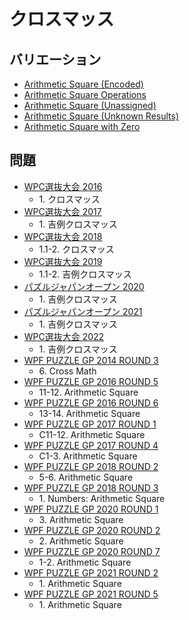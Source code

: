 # クロスマッス

## バリエーション
- [Arithmetic Square (Encoded)](arithmeticsquare-encoded.md)
- [Arithmetic Square Operations](arithmeticsquare-operations.md)
- [Arithmetic Square (Unassigned)](arithmeticsquare-unassigned.md)
- [Arithmetic Square (Unknown Results)](arithmeticsquare-unknownresults.md)
- [Arithmetic Square with Zero](arithmeticsquare-withzero.md)

## 問題
- [WPC選抜大会 2016](../questions/jwpc2016.md)
	- 1\. クロスマッス
- [WPC選抜大会 2017](../questions/jwpc2017.md)
	- 1\. 吉例クロスマッス
- [WPC選抜大会 2018](../questions/jwpc2018.md)
	- 1.1-2. クロスマッス
- [WPC選抜大会 2019](../questions/jwpc2019.md)
	- 1.1-2. 吉例クロスマッス
- [パズルジャパンオープン 2020](../questions/jwpc2020.md)
	- 1\. 吉例クロスマッス
- [パズルジャパンオープン 2021](../questions/jwpc2021.md)
	- 1\. 吉例クロスマッス
- [WPC選抜大会 2022](../questions/jwpc2022.md)
	- 1\. 吉例クロスマッス
- [WPF PUZZLE GP 2014 ROUND 3](../questions/wpfpgp2014-3.md)
	- 6\. Cross Math
- [WPF PUZZLE GP 2016 ROUND 5](../questions/wpfpgp2016-5.md)
	- 11-12. Arithmetic Square
- [WPF PUZZLE GP 2016 ROUND 6](../questions/wpfpgp2016-6.md)
	- 13-14. Arithmetic Square
- [WPF PUZZLE GP 2017 ROUND 1](../questions/wpfpgp2017-1.md)
	- C11-12. Arithmetic Square
- [WPF PUZZLE GP 2017 ROUND 4](../questions/wpfpgp2017-4.md)
	- C1-3. Arithmetic Square
- [WPF PUZZLE GP 2018 ROUND 2](../questions/wpfpgp2018-2.md)
	- 5-6. Arithmetic Square
- [WPF PUZZLE GP 2018 ROUND 3](../questions/wpfpgp2018-3.md)
	- 1\. Numbers: Arithmetic Square
- [WPF PUZZLE GP 2020 ROUND 1](../questions/wpfpgp2020-1.md)
	- 3\. Arithmetic Square
- [WPF PUZZLE GP 2020 ROUND 2](../questions/wpfpgp2020-2.md)
	- 2\. Arithmetic Square
- [WPF PUZZLE GP 2020 ROUND 7](../questions/wpfpgp2020-7.md)
	- 1-2. Arithmetic Square
- [WPF PUZZLE GP 2021 ROUND 2](../questions/wpfpgp2021-2.md)
	- 1\. Arithmetic Square
- [WPF PUZZLE GP 2021 ROUND 5](../questions/wpfpgp2021-5.md)
	- 1\. Arithmetic Square

